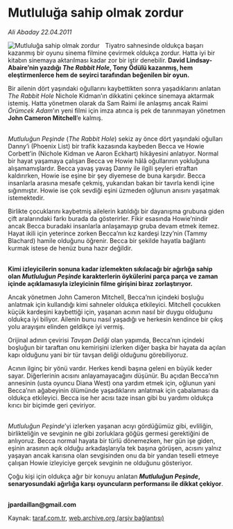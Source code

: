 # Mutluluğa sahip olmak zordur

*Ali Abaday 22.04.2011*

<div class="yazi"><img align="left" alt="Mutluluğa sahip olmak zordur" border="0" src="http://www.taraf.com.tr/fotoraflar/makaleler/mutluluga-sahip-olmak-zordur_1075_orijinal.jpg" style="border-right-width:10px; border-color:#FFFFFF"/><p>Tiyatro sahnesinde oldukça başarı kazanmış bir oyunu sinema filmine çevirmek oldukça zordur. Hatta iyi bir kitabın sinemaya aktarılması kadar zor bir iştir denebilir. <b>David Lindsay-Abaire’nin yazdığı <i>The Rabbit Hole</i>, Tony Ödülü kazanmış, hem eleştirmenlerce hem de seyirci tarafından beğenilen bir oyun.</b></p>
<p>Bir ailenin dört yaşındaki oğullarını kaybettikten sonra yaşadıklarını anlatan <i>The Rabbit Hole</i> Nichole Kidman’ın dikkatini çekince sinemaya aktarmak istemiş. Hatta yönetmen olarak da Sam Raimi ile anlaşmış ancak Raimi <i>Örümcek Adam</i>’ın yeni filmi için imza atınca iş pek de tanınmayan yönetmen <b>John Cameron Mitchell</b>’e kalmış. </p>
<p><i><br/>Mutluluğun Peşinde</i> (<i>The Rabbit Hole</i>) sekiz ay önce dört yaşındaki oğulları Danny’i (Phoenix List) bir trafik kazasında kaybeden Becca ve Howie Corbett’in (Nichole Kidman ve Aaron Eckhart) hikâyesini anlatıyor. Normal bir hayat yaşamaya çalışan Becca ve Howie hâlâ oğullarının yokluğuna alışamamışlardır. Becca yavaş yavaş Danny ile ilgili şeyleri etraftan kaldırırken, Howie ise eşine bir şey diyemese de buna karşıdır. Becca insanlarla arasına mesafe çekmiş, yukarıdan bakan bir tavırla kendi içine sığınmıştır. Howie ise çok sevdiği eşini üzmeden oğlunun anısını yaşatmak istemektedir. </p>
<p>Birlikte çocuklarını kaybetmiş ailelerin katıldığı bir dayanışma grubuna giden çift aralarındaki farkı burada da gösterirler. Fikir esasında Howie’nindir ancak Becca buradaki insanlarla anlaşamayıp gruba devam etmek itemez. Hayat ikili için yeterince zorken Becca’nın kız kardeşi Izzy’nin (Tammy Blachard) hamile olduğunu öğrenir. Becca bir şekilde hayatla bağlantı kurmak istese de henüz buna hazır değildir.</p>
<p><b><br/>Kimi izleyicilerin sonuna kadar izlemekten sıkılacağı bir ağırlığa sahip olan <i>Mutluluğun Peşinde</i> karakterlerin öykülerini parça parça ve zaman içinde açıklamasıyla izleyicinin filme girişini biraz zorlaştırıyor.</b></p>
<p>Ancak yönetmen John Cameron Mitchell, Becca’nın içindeki boşluğu anlatmak için kullandığı kimi sahneler oldukça etkileyici. Mitchell çocukken küçük kardeşini kaybettiği için, yaşanan acının nasıl bir duygu olduğunu oldukça iyi biliyor. Ailenin bunu nasıl yaşadığı ve herkesin kendince bir çıkış yolu arayışını elinden geldikçe iyi vermiş.</p>
<p>Orijinal adının çevirisi <i>Tavşan Deliği</i> olan yapımda, Becca’nın içindeki boşluğun bir taraftan onu kemirişini izlerken diğer başka bir hayata da açılan kapı olduğunu yani bir tür tavşan deliği olduğunu görebiliyoruz. </p>
<p>Acının ilginç bir yönü vardır. Herkes kendi başına geleni en büyük keder sayar. Diğerlerinin acısını anlayamayacağını düşünür. Bu açıdan Becca’nın annesinin (usta oyuncu Diana West) ona yardım etmek için, oğlunun yani Becca’nın ağabeyinin ölümünde yaşadıklarını anlatmak için çabalaması da oldukça etkileyici. Becca ise her acısı taze insan gibi bu yardımı oldukça kırıcı bir biçimde geri çeviriyor.</p>
<p><i><br/>Mutluluğun Peşinde</i>’yi izlerken yaşanan acıyı gördüğümüz gibi, evliliğin, birlikteliğin ve sevginin ne gibi zorluklara göğüs germesi gerektiğini de anlıyoruz. Becca normal hayata bir türlü dönemezken, her gün işe giden, eşinin arasının açık olduğu arkadaşlarıyla tek başına görüşen, acısını yalnız yaşayan ancak karısına olan sevgisinden onu da bir yandan teselli etmeye çalışan Howie izleyiciye gerçek sevginin ne olduğunu gösteriyor.</p>
<p>Çoğu kişi için oldukça ağır bir konuyu anlatan <b><i>Mutluluğun Peşinde</i>, senaryosundaki ağırlığa karşı oyuncuların performansı ile dikkat çekiyor</b>. </p>
<p><b><br/>jpardaillan@gmail.com<i></i></b></p>
</div>

Kaynak: [taraf.com.tr](http://www.taraf.com.tr/ali-abaday/makale-mutluluga-sahip-olmak-zordur.htm), [web.archive.org (arşiv bağlantısı)](http://web.archive.org/web/20130623033802/http://www.taraf.com.tr/ali-abaday/makale-mutluluga-sahip-olmak-zordur.htm)
